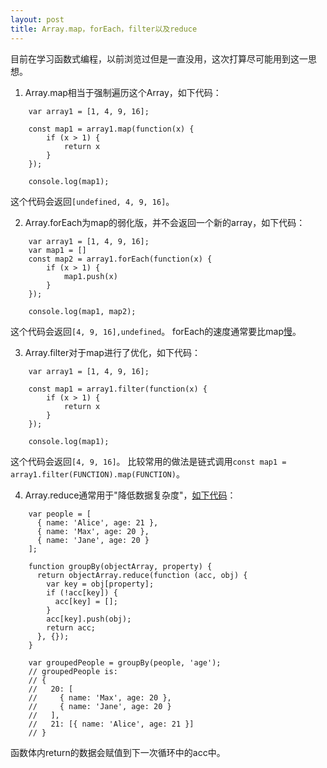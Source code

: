 ```yaml
---
layout: post
title: Array.map，forEach，filter以及reduce
---
```


目前在学习函数式编程，以前浏览过但是一直没用，这次打算尽可能用到这一思想。

1. Array.map相当于强制遍历这个Array，如下代码：
```
    var array1 = [1, 4, 9, 16];
    
    const map1 = array1.map(function(x) {
    	if (x > 1) {
        	return x
        }
    });
    
    console.log(map1);
```
这个代码会返回```[undefined, 4, 9, 16]```。

2. Array.forEach为map的弱化版，并不会返回一个新的array，如下代码：
```
    var array1 = [1, 4, 9, 16];
    var map1 = []
    const map2 = array1.forEach(function(x) {
    	if (x > 1) {
        	map1.push(x)
        }
    });
    
    console.log(map1, map2);
```
这个代码会返回```[4, 9, 16],undefined```。
forEach的速度通常要比map[慢](https://codeburst.io/javascript-map-vs-foreach-f38111822c0f)。

3. Array.filter对于map进行了优化，如下代码：
```
    var array1 = [1, 4, 9, 16];
    
    const map1 = array1.filter(function(x) {
    	if (x > 1) {
        	return x
        }
    });
    
    console.log(map1);
```
这个代码会返回```[4, 9, 16]```。
比较常用的做法是链式调用```const map1 = array1.filter(FUNCTION).map(FUNCTION)```。

4. Array.reduce通常用于"降低数据复杂度"，[如下代码](https://developer.mozilla.org/en-US/docs/Web/JavaScript/Reference/Global_Objects/Array/reduce)：
```
    var people = [
      { name: 'Alice', age: 21 },
      { name: 'Max', age: 20 },
      { name: 'Jane', age: 20 }
    ];
    
    function groupBy(objectArray, property) {
      return objectArray.reduce(function (acc, obj) {
        var key = obj[property];
        if (!acc[key]) {
          acc[key] = [];
        }
        acc[key].push(obj);
        return acc;
      }, {});
    }
    
    var groupedPeople = groupBy(people, 'age');
    // groupedPeople is:
    // { 
    //   20: [
    //     { name: 'Max', age: 20 }, 
    //     { name: 'Jane', age: 20 }
    //   ], 
    //   21: [{ name: 'Alice', age: 21 }] 
    // }
```
函数体内return的数据会赋值到下一次循环中的acc中。